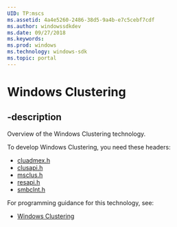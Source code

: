 ```yaml
---
UID: TP:mscs
ms.assetid: 4a4e5260-2486-38d5-9a4b-e7c5cebf7cdf
ms.author: windowssdkdev
ms.date: 09/27/2018
ms.keywords: 
ms.prod: windows
ms.technology: windows-sdk
ms.topic: portal
---
```


# Windows Clustering

## -description

Overview of the Windows Clustering technology.

To develop Windows Clustering, you need these headers:

 * [cluadmex.h](../cluadmex/index.md)
 * [clusapi.h](../clusapi/index.md)
 * [msclus.h](../msclus/index.md)
 * [resapi.h](../resapi/index.md)
 * [smbclnt.h](../smbclnt/index.md)

For programming guidance for this technology, see:
* [Windows Clustering](/windows/desktop/mscs)

